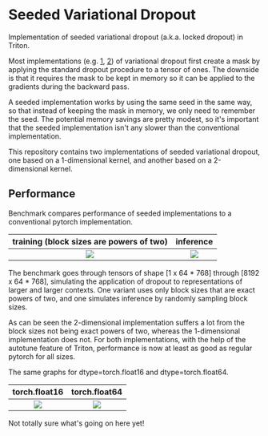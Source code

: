 # Seeded Variational Dropout

Implementation of seeded variational dropout (a.k.a. locked dropout) in Triton.

Most implementations (e.g. [1](https://github.com/allenai/allennlp/blob/main/allennlp/modules/input_variational_dropout.py), [2](https://github.com/s-nlp/certain-transformer/blob/main/src/ue4nlp/dropout_mc.py)) of variational dropout first create a mask by applying the standard dropout procedure to a tensor of ones.
The downside is that it requires the mask to be kept in memory so it can be applied to the gradients during the backward pass.

A seeded implementation works by using the same seed in the same way, so that instead of keeping the mask in memory, we only need to remember the seed.
The potential memory savings are pretty modest, so it's important that the seeded implementation isn't any slower than the conventional implementation.

This repository contains two implementations of seeded variational dropout, one based on a 1-dimensional kernel, and another based on a 2-dimensional kernel.


## Performance
Benchmark compares performance of seeded implementations to a conventional pytorch implementation.

training (block sizes are powers of two)                                                                        | inference
:--------------------------------------------------------------------------------------------------------------:|:---------------------------------------------------------------------------------------------------------------:
![](https://github.com/sfschouten/seeded-variational-dropout/blob/main/performance_report/performance_fp32.png) | ![](https://github.com/sfschouten/seeded-variational-dropout/blob/main/performance_report/performance_fp32_noisy.png)


The benchmark goes through tensors of shape [1 x 64 * 768] through [8192 x 64 * 768], simulating the application of dropout to representations of larger and larger contexts.
One variant uses only block sizes that are exact powers of two, and one simulates inference by randomly sampling block sizes.

As can be seen the 2-dimensional implementation suffers a lot from the block sizes not being exact powers of two, whereas the 1-dimensional implementation does not.
For both implementations, with the help of the autotune feature of Triton, performance is now at least as good as regular pytorch for all sizes.


The same graphs for dtype=torch.float16 and dtype=torch.float64.

torch.float16                                                                                                   | torch.float64
:--------------------------------------------------------------------------------------------------------------:|:---------------------------------------------------------------------------------------------------------------:
![](https://github.com/sfschouten/seeded-variational-dropout/blob/main/performance_report/performance_fp16.png) | ![](https://github.com/sfschouten/seeded-variational-dropout/blob/main/performance_report/performance_fp64.png)

Not totally sure what's going on here yet!
